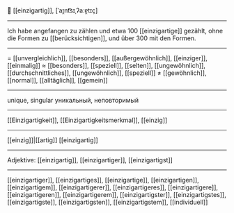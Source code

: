 
🌟 [[einzigartig]], [ˈaɪ̯nt͡sɪˌʔaːɐ̯tɪç]

---
Ich habe angefangen zu zählen und etwa 100 [[einzigartige]] gezählt, ohne die Formen zu [[berücksichtigen]], und über 300 mit den Formen.

---
= [[unvergleichlich]], [[besonders]], [[außergewöhnlich]],  [[einziger]], [[einmalig]]
≈ [[besonders]], [[speziell]], [[selten]], [[ungewöhnlich]],  [[durchschnittliches]], [[ungewöhnlich]], [[speziell]]
≠ [[gewöhnlich]], [[normal]], [[alltäglich]], [[gemein]]

---
unique, singular
уникальный, неповторимый

---
[[Einzigartigkeit]], [[Einzigartigkeitsmerkmal]], [[einzig]]

---
[[einzig]]|[[artig]]
[[einzigartig]]

---
Adjektive: [[einzigartig]], [[einzigartiger]], [[einzigartigst]]

---
[[einzigartiger]], [[einzigartiges]], [[einzigartige]], [[einzigartigen]], [[einzigartigem]], [[einzigartigerer]], [[einzigartigeres]], [[einzigartigere]], [[einzigartigeren]], [[einzigartigerem]], [[einzigartigster]], [[einzigartigstes]], [[einzigartigste]], [[einzigartigsten]], [[einzigartigstem]], [[individuell]]